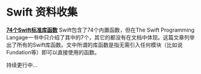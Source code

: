# Swift 资料收集
**[74个Swift标准库函数](http://letsswift.com/2014/06/74-swift-library-functions/)** Swift包含了74个内置函数，但在The Swift Programming Langage一书中只介绍了其中的7个，其它的都没有在文档中体现。这篇文章列举出了所有的Swift库函数。文中所谓的库函数是指无需引入任何模块（比如说Fundation等）即可以直接使用的函数。


持续更行中...
